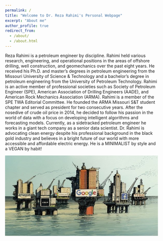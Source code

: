 ```yaml
---
permalink: /
title: "Welcome to Dr. Reza Rahimi's Personal Webpage"
excerpt: "About me"
author_profile: true
redirect_from: 
  - /about/
  - /about.html
---
```


Reza Rahimi is a petroleum engineer by discipline. Rahimi held various research, engineering, and operational positions in the areas of offshore drilling, well construction, and geomechanics over the past eight years. He received his Ph.D. and master’s degrees in petroleum engineering from the Missouri University of Science & Technology and a bachelor’s degree in petroleum engineering from the University of Petroleum Technology. Rahimi is an active member of professional societies such as Society of Petroleum Engineer (SPE), American Association of Drilling Engineers (AADE), and American Rock Mechanics Association (ARMA). Rahimi is a member of the SPE TWA Editorial Committee. He founded the ARMA Missouri S&T student chapter and served as president for two consecutive years. After the nosedive of crude oil price in 2014, he decided to follow his passion in the world of data with a focus on developing intelligent algorithms and forecasting models. Currently, as a sidetracked petroleum engineer he works in a giant tech company as a senior data scientist. Dr. Rahimi is advocating clean energy despite his professional background in the black gold industry and believes in a bright future of our world with more accessible and affordable electric energy. He is a MINIMALIST by style and a VEGAN by habit!

![](images/Future.png)  

 


